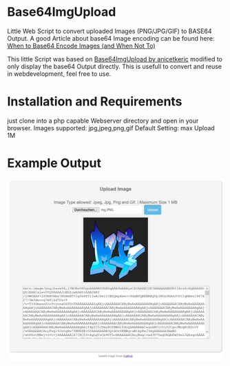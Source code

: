 # Base64ImgUpload
Little Web Script to convert uploaded Images (PNG/JPG/GIF) to BASE64 Output.
A good Article about base64 Image encoding can be found here: [When to Base64 Encode Images (and When Not To)](http://davidbcalhoun.com/2011/when-to-base64-encode-images-and-when-not-to/)

This little Script was based on [Base64ImgUpload by anicetkeric](https://github.com/anicetkeric/Base64ImgUpload) modified to only display the base64 Output directly. This is usefull to convert and reuse in webdevelopment, feel free to use.

# Installation and Requirements
 just clone into a php capable Webserver directory and open in your browser.
 Images supported: jpg,jpeg,png,gif
 Default Setting: max Upload 1M

# Example Output

![output](https://github.com/solariz/Base64ImgUpload/blob/master/output.PNG)
